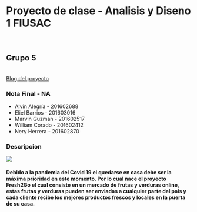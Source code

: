 <h1>Proyecto de clase - Analisis y Diseno 1 FIUSAC </h1>
<br>
<h2>Grupo 5</h5>
<br>
<a href="https://analisisg5.wordpress.com/">Blog del proyecto</a>
<br>
<h3>Nota Final - NA</h3>

<ul>
<li> Alvin Alegría - 201602688</li>
<li> Eliel Barrios - 201603016 </li>
<li> Marvin Guzman - 201602517 </li>
<li> William Corado - 201602412 </li>
<li> Nery Herrera - 201602870 </li>
</ul>

<h3> Descripcion </h3>
<img src="https://encrypted-tbn0.gstatic.com/images?q=tbn%3AANd9GcROva0NgmfYbcXeA3akbEHc2IHoOziAsUVvoA&usqp=CAU">
<h4>Debido  a la pandemia del Covid 19 el quedarse en casa debe ser la máxima prioridad en este momento. Por lo cual nace el proyecto Fresh2Go el cual consiste en un mercado de frutas y verduras online, estas frutas y verduras pueden ser enviadas a cualquier parte del país y cada cliente recibe los mejores productos frescos y locales en la puerta de su casa. </h4>

